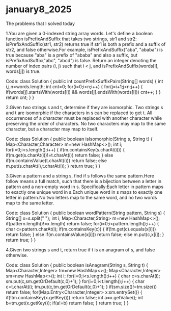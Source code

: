 # january8_2025
The problems that I solved today

1.You are given a 0-indexed string array words. Let's define a boolean function isPrefixAndSuffix that takes two strings, str1 and str2: isPrefixAndSuffix(str1, str2) returns true if str1 is both a prefix and a suffix of str2, and false otherwise.For example, isPrefixAndSuffix("aba", "ababa") is true because "aba" is a prefix of "ababa" and also a suffix, but isPrefixAndSuffix("abc", "abcd") is false. Return an integer denoting the number of index pairs (i, j) such that i < j, and isPrefixAndSuffix(words[i], words[j]) is true.

Code:
class Solution {
    public int countPrefixSuffixPairs(String[] words) {
        int i,j,n=words.length;
        int cnt=0;
        for(i=0;i<n;i++)
        {
            for(j=i+1;j<n;j++)
            {
                if(words[j].startsWith(words[i]) && words[j].endsWith(words[i]))
                    cnt++;
            }
        }
        return cnt;
    }
}

2.Given two strings s and t, determine if they are isomorphic. Two strings s and t are isomorphic if the characters in s can be replaced to get t. All occurrences of a character must be replaced with another character while preserving the order of characters. No two characters may map to the same character, but a character may map to itself.

Code:
class Solution {
    public boolean isIsomorphic(String s, String t) {
        Map<Character,Character> m=new HashMap<>();
        int i;
        for(i=0;i<s.length();i++)
        {
            if(m.containsKey(s.charAt(i)))
            {
                if(m.get(s.charAt(i))!=t.charAt(i))
                    return false;
            }
            else if(m.containsValue(t.charAt(i)))
                return false;
            else
                m.put(s.charAt(i),t.charAt(i));
        }
        return true;
    }
}

3.Given a pattern and a string s, find if s follows the same pattern.Here follow means a full match, such that there is a bijection between a letter in pattern and a non-empty word in s. Specifically:Each letter in pattern maps to exactly one unique word in s.Each unique word in s maps to exactly one letter in pattern.No two letters map to the same word, and no two words map to the same letter.

Code:
class Solution {
    public boolean wordPattern(String pattern, String s) {
        String[] x=s.split(" ");
        int i;
        Map<Character,String> m=new HashMap<>();
        if(pattern.length()!=x.length)
            return false;
        for(i=0;i<pattern.length();i++)
        {
            char c=pattern.charAt(i);
            if(m.containsKey(c))
            {
                if(!m.get(c).equals(x[i]))
                    return false;
            }
            else if(m.containsValue(x[i]))
                return false;
            else
                m.put(c,x[i]);
        }
        return true;
    }
}

4.Given two strings s and t, return true if t is an anagram of s, and false otherwise.

Code:
class Solution {
    public boolean isAnagram(String s, String t) {
        Map<Character,Integer> tm=new HashMap<>();
        Map<Character,Integer> sm=new HashMap<>();
        int i;
        for(i=0;i<s.length();i++)
        {
            char c=s.charAt(i);
            sm.put(c,sm.getOrDefault(c,0)+1);
        }
        for(i=0;i<t.length();i++)
        {
            char c=t.charAt(i);
            tm.put(c,tm.getOrDefault(c,0)+1);
        }
        if(sm.size()!=tm.size())
            return false;
        for(Map.Entry<Character,Integer> x:sm.entrySet())
        {
            if(!tm.containsKey(x.getKey()))
                return false;
            int a=x.getValue();
            int b=tm.get(x.getKey());
            if(a!=b)
                return false;
        }
        return true;
    }
}
